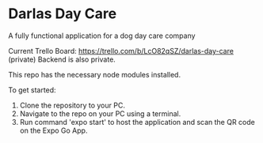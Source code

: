 # Darlas Day Care
A fully functional application for a dog day care company

Current Trello Board: https://trello.com/b/LcO82qSZ/darlas-day-care (private)
Backend is also private. 

This repo has the necessary node modules installed. 

To get started: 

1. Clone the repository to your PC.
2. Navigate to the repo on your PC using a terminal.
3. Run command 'expo start' to host the application and scan the QR code on the Expo Go App.

